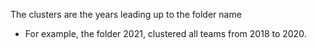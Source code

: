 The clusters are the years leading up to the folder name

- For example, the folder 2021, clustered all teams from 2018 to 2020.